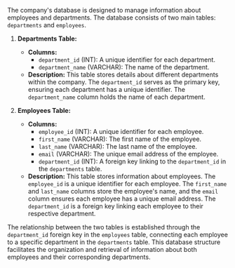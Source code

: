
The company's database is designed to manage information about employees and departments. The database consists of two main tables: `departments` and `employees`.

1. **Departments Table:**
   - **Columns:**
     - `department_id` (INT): A unique identifier for each department.
     - `department_name` (VARCHAR): The name of the department.
   - **Description:** This table stores details about different departments within the company. The `department_id` serves as the primary key, ensuring each department has a unique identifier. The `department_name` column holds the name of each department.

2. **Employees Table:**
   - **Columns:**
     - `employee_id` (INT): A unique identifier for each employee.
     - `first_name` (VARCHAR): The first name of the employee.
     - `last_name` (VARCHAR): The last name of the employee.
     - `email` (VARCHAR): The unique email address of the employee.
     - `department_id` (INT): A foreign key linking to the `department_id` in the `departments` table.
   - **Description:** This table stores information about employees. The `employee_id` is a unique identifier for each employee. The `first_name` and `last_name` columns store the employee's name, and the `email` column ensures each employee has a unique email address. The `department_id` is a foreign key linking each employee to their respective department.

The relationship between the two tables is established through the `department_id` foreign key in the `employees` table, connecting each employee to a specific department in the `departments` table. This database structure facilitates the organization and retrieval of information about both employees and their corresponding departments.
